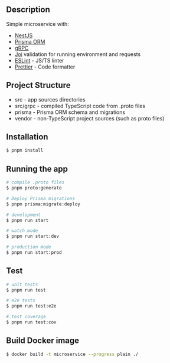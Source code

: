 ## Description

Simple microservice with:
- [NestJS](https://nestjs.com)
- [Prisma ORM](https://www.prisma.io)
- [gRPC](https://grpc.io) 
- [Joi](https://joi.dev) validation for running environment and requests
- [ESLint](https://eslint.org) - JS/TS linter
- [Prettier](https://prettier.io) - Code formatter

## Project Structure

- src - app sources directories
- src/grpc - compiled TypeScript code from .proto files
- prisma - Prisma ORM schema and migrations
- vendor - non-TypeScript project sources (such as proto files) 

## Installation

```bash
$ pnpm install
```

## Running the app

```bash
# compile .proto files
$ pnpm proto:generate

# Deploy Prisma migrations
$ pnpm prisma:migrate:deploy

# development
$ pnpm run start

# watch mode
$ pnpm run start:dev

# production mode
$ pnpm run start:prod
```

## Test

```bash
# unit tests
$ pnpm run test

# e2e tests
$ pnpm run test:e2e

# test coverage
$ pnpm run test:cov
```

## Build Docker image

```bash
$ docker build -t microservice --progress plain ./
```
